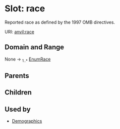 
# Slot: race

Reported race as defined by the 1997 OMB directives.

URI: [anvil:race](https://anvilproject.org/acr-harmonized-data-model/race)


## Domain and Range

None &#8594;  <sub>1..\*</sub> [EnumRace](EnumRace.md)

## Parents


## Children


## Used by

 * [Demographics](Demographics.md)
